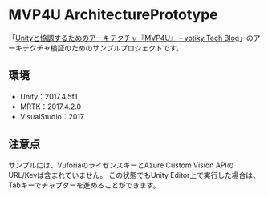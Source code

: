 # MVP4U ArchitecturePrototype
「[Unityと協調するためのアーキテクチャ『MVP4U』 \- yotiky Tech Blog](http://yotiky.hatenablog.com/entry/2018/11/16/Unity%E3%81%A8%E5%8D%94%E8%AA%BF%E3%81%99%E3%82%8B%E3%81%9F%E3%82%81%E3%81%AE%E3%82%A2%E3%83%BC%E3%82%AD%E3%83%86%E3%82%AF%E3%83%81%E3%83%A3%E3%80%8EMVP4U%E3%80%8F)」のアーキテクチャ検証のためのサンプルプロジェクトです。

## 環境
- Unity：2017.4.5f1
- MRTK：2017.4.2.0
- VisualStudio：2017

## 注意点
サンプルには、VuforiaのライセンスキーとAzure Custom Vision APIのURL/Keyは含まれていません。
この状態でもUnity Editor上で実行した場合は、Tabキーでチャプターを進めることができます。
